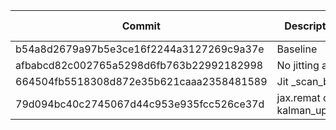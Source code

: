| Commit                                   | Description                | no_stages | with_missings | runtime (home) |
| ---------------------------------------- | -------------------------- | --------- | ------------- | -------------- |
| b54a8d2679a97b5e3ce16f2244a3127269c9a37e | Baseline                   | 2.4GiB    | 2.4GiB        | 27s            |
| afbabcd82c002765a5298d6fb763b22992182998 | No jitting at all          | 3.9GiB    | 3.9GiB        | 36s            |
| 664504fb5518308d872e35b621caaa2358481589 | Jit \_scan_body            | 3.9GiB    | 3.9GiB        | 37s            |
| 79d094bc40c2745067d44c953e935fcc526ce37d | jax.remat on kalman_update | 1.9GiB    | 1.9GiB        | 26s            |
